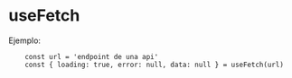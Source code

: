 # useFetch

Ejemplo:

```
    const url = 'endpoint de una api'
    const { loading: true, error: null, data: null } = useFetch(url)

```
